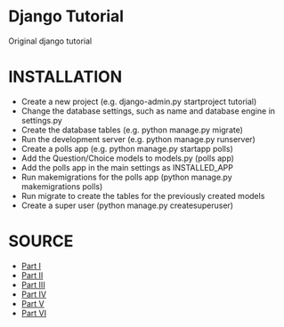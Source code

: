 Django Tutorial
===============

Original django tutorial

INSTALLATION
============
- Create a new project (e.g. django-admin.py startproject tutorial)
- Change the database settings, such as name and database engine in settings.py
- Create the database tables (e.g. python manage.py migrate)
- Run the development server (e.g. python manage.py runserver)
- Create a polls app (e.g. python manage.py startapp polls)
- Add the Question/Choice models to models.py (polls app)
- Add the polls app in the main settings as INSTALLED_APP
- Run makemigrations for the polls app (python manage.py makemigrations polls)
- Run migrate to create the tables for the previously created models
- Create a super user (python manage.py createsuperuser)

SOURCE
=============
- [Part I](http://goo.gl/SzSReE)
- [Part II](http://goo.gl/SiIPIK)
- [Part III](http://goo.gl/002Y3o)
- [Part IV](http://goo.gl/Gd7nm4)
- [Part V](http://goo.gl/6OEAcc)
- [Part VI](http://goo.gl/a3JMkT)
